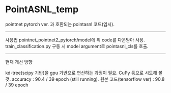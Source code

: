 # PointASNL_temp

pointnet pytorch ver. 과 호환되는 pointasnl 코드(임시).

---

사용법 
pointnet_pointnet2_pytorch/model에 위 code를 다운받아 사용.
train_classification.py 구동 시 model argument로 pointasnl_cls를 호출.

---

현재 개선 방향 

kd-tree(scipy 기반)을 gpu 기반으로 연산하는 과정이 필요. CuPy 등으로 시도해 볼 것.
accuracy : 90.4 / 39 epoch (still running). 원본 코드(tensorflow ver) : 90.8 / 39 epoch
